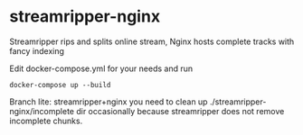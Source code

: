 # streamripper-nginx
Streamripper rips and splits online stream,
Nginx hosts complete tracks with fancy indexing

Edit docker-compose.yml for your needs and run
```
docker-compose up --build
```

Branch lite: streamripper+nginx
you need to clean up ./streamripper-nginx/incomplete dir occasionally because
streamripper does not remove incomplete chunks.

